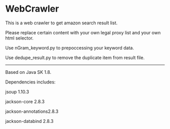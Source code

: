 # WebCrawler

This is a web crawler to get amazon search result list.

Please replace certain content with your own legal proxy list and your own html selector. 

Use nGram_keyword.py to prepoccessing your keyword data.

Use dedupe_result.py to remove the duplicate item from result file.

----------------------------------------

Based on Java SK 1.8.

Dependencies includes:

jsoup 1.10.3

jackson-core 2.8.3

jackson-annotations2.8.3

jackson-databind 2.8.3





